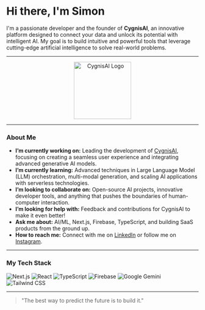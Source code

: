 # Hi there, I'm Simon 

I'm a passionate developer and the founder of **CygnisAI**, an innovative platform designed to connect your data and unlock its potential with intelligent AI. My goal is to build intuitive and powerful tools that leverage cutting-edge artificial intelligence to solve real-world problems.

---

<div align="center">
  <a href="https://cygnis.gt.tc" target="_blank">
    <img src="https://raw.githubusercontent.com/Simonc44/Portefolio-v2/b75831d8d2047d3fb5bb68762c1b35e0d89ec787/cygnis_ai.svg" alt="CygnisAI Logo" width="150">
  </a>
</div>

---

### About Me

- **I’m currently working on:** Leading the development of [CygnisAI](https://github.com/Simonc44/cygnis), focusing on creating a seamless user experience and integrating advanced generative AI models.  
- **I’m currently learning:** Advanced techniques in Large Language Model (LLM) orchestration, multi-modal generation, and scaling AI applications with serverless technologies.  
- **I’m looking to collaborate on:** Open-source AI projects, innovative developer tools, and anything that pushes the boundaries of human-computer interaction.  
- **I’m looking for help with:** Feedback and contributions for CygnisAI to make it even better!  
- **Ask me about:** AI/ML, Next.js, Firebase, TypeScript, and building SaaS products from the ground up.  
- **How to reach me:** Connect with me on [LinkedIn](https://www.linkedin.com/in/simon-chusseau-91541a378/) or follow me on [Instagram](https://www.instagram.com/simonchusseau/).

---

### My Tech Stack

![Next.js](https://img.shields.io/badge/Next.js-000000?style=for-the-badge&logo=next.js&logoColor=white)
![React](https://img.shields.io/badge/React-20232A?style=for-the-badge&logo=react&logoColor=61DAFB)
![TypeScript](https://img.shields.io/badge/TypeScript-3178C6?style=for-the-badge&logo=typescript&logoColor=white)
![Firebase](https://img.shields.io/badge/Firebase-FFCA28?style=for-the-badge&logo=firebase&logoColor=black)
![Google Gemini](https://img.shields.io/badge/Google_Gemini-4D88FF?style=for-the-badge&logo=google-gemini&logoColor=white)
![Tailwind CSS](https://img.shields.io/badge/Tailwind_CSS-38B2AC?style=for-the-badge&logo=tailwind-css&logoColor=white)

---

> "The best way to predict the future is to build it."
